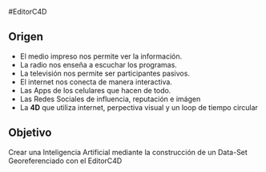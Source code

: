 #EditorC4D

## Origen

* El medio impreso nos permite ver la información.
* La radio nos enseña a escuchar los programas.
* La televisión nos permite ser participantes pasivos.
* El internet nos conecta de manera interactiva.
* Las Apps de los celulares que hacen de todo. 
* Las Redes Sociales de influencia, reputación e imágen
* La **4D** que utiliza internet, perpectiva visual y un loop de tiempo circular 

## Objetivo

Crear una Inteligencia Artificial mediante la construcción de un Data-Set Georeferenciado con el EditorC4D
